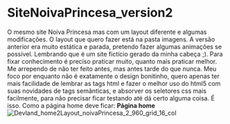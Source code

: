 # SiteNoivaPrincesa_version2
O mesmo site Noiva Princesa mas com um layout diferente e algumas modificações. 
  O layout que quero fazer está na pasta imagens. A versão anterior era muito estática e parada, pretendo fazer algumas animações se possível. Lembrando que é um site fictício gerado da minha cabeça ;). 
  Para fixar conhecimento é preciso praticar muito, quanto mais praticar melhor. Me arrependo de não ter feito antes, mas antes tarde do que nunca. Meu foco por enquanto não é exatamente o design bonitinho, quero apenas ter mais facilidade de lembrar as tags html e fazer o melhor uso do html5 com suas novidades de tags semânticas, e absorver os seletores css mais facilmente, para não precisar ficar testando até dá certo alguma coisa. É isso.
  Como a página home deve ficar: 
  <b>Página home</b>
![Devland_home2Layout_noivaPrincesa_2_960_grid_16_col](https://user-images.githubusercontent.com/82854920/129959181-519255e9-aba1-46d3-b021-b12ce72c118d.png)

